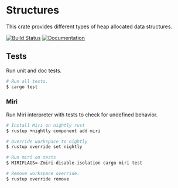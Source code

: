 # Structures

This crate provides different types of heap allocated data structures.

[![Build Status][build-img]][build-url]
[![Documentation][doc-img]][doc-url]

[build-img]: https://github.com/sandesh-sanjeev/structures/actions/workflows/ci.yml/badge.svg?branch=master
[build-url]: https://github.com/sandesh-sanjeev/structures/actions/workflows/ci.yml
[doc-img]: https://img.shields.io/badge/crate-doc-green?style=flat
[doc-url]: https://sandesh-sanjeev.github.io/structures/structures/index.html

## Tests

Run unit and doc tests.

```bash
# Run all tests.
$ cargo test
```

### Miri

Run Miri interpreter with tests to check for undefined behavior.

```bash
# Install Miri on nightly rust
$ rustup +nightly component add miri

# Override workspace to nightly
$ rustup override set nightly

# Run miri on tests
$ MIRIFLAGS=-Zmiri-disable-isolation cargo miri test

# Remove workspace override.
$ rustup override remove
```
